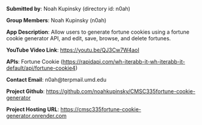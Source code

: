<p><strong>Submitted by</strong>: Noah Kupinsky (directory id: n0ah)</p>
<p><strong>Group Members</strong>: Noah Kupinsky (n0ah)</p>
<p><strong>App Description</strong>: Allow users to generate fortune cookies using a fortune cookie generator API, and edit, save, browse, and delete fortunes.</p>
<p><strong>YouTube Video Link</strong>: <a href="https://youtu.be/QJ3Cw7W4aoI">https://youtu.be/QJ3Cw7W4aoI</a></p>
<p><strong>APIs</strong>: Fortune Cookie (<a href="https://rapidapi.com/wh-iterabb-it-wh-iterabb-it-default/api/fortune-cookie4">https://rapidapi.com/wh-iterabb-it-wh-iterabb-it-default/api/fortune-cookie4</a>)</p>
<p><strong>Contact Email</strong>: n0ah@terpmail.umd.edu</p>
<p><strong>Project Github</strong>: <a href="https://github.com/noahkupinsky/CMSC335fortune-cookie-generator">https://github.com/noahkupinsky/CMSC335fortune-cookie-generator</a></p>
<p><strong>Project Hosting URL</strong>: <a href="https://cmsc335fortune-cookie-generator.onrender.com">https://cmsc335fortune-cookie-generator.onrender.com</a></p>
